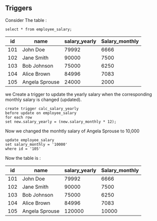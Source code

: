 ## Triggers

Consider The table : 
```
select * from employee_salary;
```

| id   | name           | salary_yearly | Salary_monthly |
|------|----------------|---------------|----------------|
|  101 | John Doe       |         79992 |           6666 |
|  102 | Jane Smith     |         90000 |           7500 |
|  103 | Bob Johnson    |         75000 |           6250 |
|  104 | Alice Brown    |         84996 |           7083 |
|  105 | Angela Sprouse |         24000 |           2000 |

we Create a trigger to update  the yearly salary when the corresponding monthly salary is changed (updated).

```
create trigger calc_salary_yearly
before update on employee_salary
for each row 
set new.salary_yearly = (new.salary_monthly * 12);
```
Now we changed the monhtly salary of Angela Sprouse to 10,000 

```
update employee_salary
set salary_monthly = '10000'
where id = '105'
```
Now the table is : 

| id   | name           | salary_yearly | Salary_monthly |
|------|----------------|---------------|----------------|
|  101 | John Doe       |         79992 |           6666 |
|  102 | Jane Smith     |         90000 |           7500 |
|  103 | Bob Johnson    |         75000 |           6250 |
|  104 | Alice Brown    |         84996 |           7083 |
|  105 | Angela Sprouse |        120000 |          10000 |



